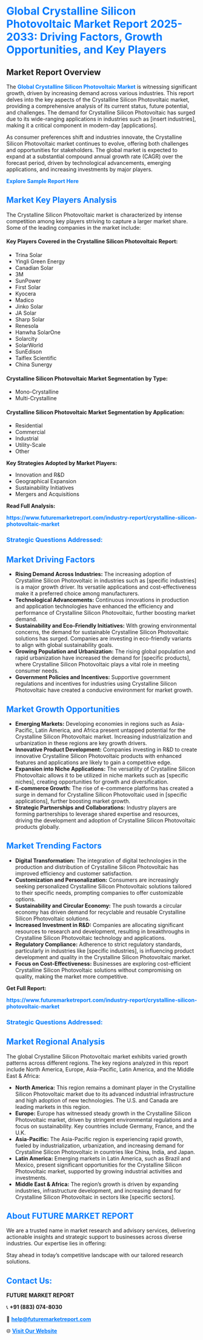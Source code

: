 <h1 style="color: #007BFF;">Global Crystalline Silicon Photovoltaic Market Report 2025-2033: Driving Factors, Growth Opportunities, and Key Players</h1>

<section id="overview">
<h2>Market Report Overview</h2>
<p>The <a href="https://www.futuremarketreport.com/industry-report/crystalline-silicon-photovoltaic-market" style="color: #007BFF; text-decoration: none;"><strong>Global Crystalline Silicon Photovoltaic Market</strong></a> is witnessing significant growth, driven by increasing demand across various industries. This report delves into the key aspects of the Crystalline Silicon Photovoltaic market, providing a comprehensive analysis of its current status, future potential, and challenges. The demand for Crystalline Silicon Photovoltaic has surged due to its wide-ranging applications in industries such as [insert industries], making it a critical component in modern-day [applications].</p>
<p>As consumer preferences shift and industries innovate, the Crystalline Silicon Photovoltaic market continues to evolve, offering both challenges and opportunities for stakeholders. The global market is expected to expand at a substantial compound annual growth rate (CAGR) over the forecast period, driven by technological advancements, emerging applications, and increasing investments by major players.</p>
</section>

<section id="overview">
<p><a href="https://www.futuremarketreport.com/request-sample/reportId=106061" style="color: #007BFF; text-decoration: none;"><strong>Explore Sample Report Here</strong></a></p>
</section>

<section id="key-players">
<h2 style="color: #007BFF;">Market Key Players Analysis</h2>
<p>The Crystalline Silicon Photovoltaic market is characterized by intense competition among key players striving to capture a larger market share. Some of the leading companies in the market include:</p>
<h4>Key Players Covered in the Crystalline Silicon Photovoltaic Report:</h4>
<ul><li>Trina Solar</li><li>Yingli Green Energy</li><li>Canadian Solar</li><li>3M</li><li>SunPower</li><li>First Solar</li><li>Kyocera</li><li>Madico</li><li>Jinko Solar</li><li>JA Solar</li><li>Sharp Solar</li><li>Renesola</li><li>Hanwha SolarOne</li><li>Solarcity</li><li>SolarWorld</li><li>SunEdison</li><li>Taiflex Scientific</li><li>China Sunergy</li></ul>
<h4>Crystalline Silicon Photovoltaic Market Segmentation by Type:</h4>
<ul><li>Mono-Crystalline</li><li>Multi-Crystalline</li></ul>

<h4>Crystalline Silicon Photovoltaic Market Segmentation by Application:</h4>
<ul><li>Residential</li><li>Commercial</li><li>Industrial</li><li>Utility-Scale</li><li>Other</li></ul>
<p><strong>Key Strategies Adopted by Market Players:</strong></p>
<ul>
<li>Innovation and R&D</li>
<li>Geographical Expansion</li>
<li>Sustainability Initiatives</li>
<li>Mergers and Acquisitions</li>
</ul>
</section>

<section>
<p><strong>Read Full Analysis: </strong></p><a href="https://www.futuremarketreport.com/industry-report/crystalline-silicon-photovoltaic-market" style="color: #007BFF; text-decoration: none;"><strong>https://www.futuremarketreport.com/industry-report/crystalline-silicon-photovoltaic-market</strong></a>
<h3 style="color: #007BFF;">Strategic Questions Addressed:</h3>
</section>

<section id="driving-factors">
<h2 style="color: #007BFF;">Market Driving Factors</h2>
<ul>
<li><strong>Rising Demand Across Industries:</strong> The increasing adoption of Crystalline Silicon Photovoltaic in industries such as [specific industries] is a major growth driver. Its versatile applications and cost-effectiveness make it a preferred choice among manufacturers.</li>
<li><strong>Technological Advancements:</strong> Continuous innovations in production and application technologies have enhanced the efficiency and performance of Crystalline Silicon Photovoltaic, further boosting market demand.</li>
<li><strong>Sustainability and Eco-Friendly Initiatives:</strong> With growing environmental concerns, the demand for sustainable Crystalline Silicon Photovoltaic solutions has surged. Companies are investing in eco-friendly variants to align with global sustainability goals.</li>
<li><strong>Growing Population and Urbanization:</strong> The rising global population and rapid urbanization have increased the demand for [specific products], where Crystalline Silicon Photovoltaic plays a vital role in meeting consumer needs.</li>
<li><strong>Government Policies and Incentives:</strong> Supportive government regulations and incentives for industries using Crystalline Silicon Photovoltaic have created a conducive environment for market growth.</li>
</ul>
</section>

<section id="growth-opportunities">
<h2 style="color: #007BFF;">Market Growth Opportunities</h2>
<ul>
<li><strong>Emerging Markets:</strong> Developing economies in regions such as Asia-Pacific, Latin America, and Africa present untapped potential for the Crystalline Silicon Photovoltaic market. Increasing industrialization and urbanization in these regions are key growth drivers.</li>
<li><strong>Innovative Product Development:</strong> Companies investing in R&D to create innovative Crystalline Silicon Photovoltaic products with enhanced features and applications are likely to gain a competitive edge.</li>
<li><strong>Expansion into Niche Applications:</strong> The versatility of Crystalline Silicon Photovoltaic allows it to be utilized in niche markets such as [specific niches], creating opportunities for growth and diversification.</li>
<li><strong>E-commerce Growth:</strong> The rise of e-commerce platforms has created a surge in demand for Crystalline Silicon Photovoltaic used in [specific applications], further boosting market growth.</li>
<li><strong>Strategic Partnerships and Collaborations:</strong> Industry players are forming partnerships to leverage shared expertise and resources, driving the development and adoption of Crystalline Silicon Photovoltaic products globally.</li>
</ul>
</section>

<section id="trending-factors">
<h2 style="color: #007BFF;">Market Trending Factors</h2>
<ul>
<li><strong>Digital Transformation:</strong> The integration of digital technologies in the production and distribution of Crystalline Silicon Photovoltaic has improved efficiency and customer satisfaction.</li>
<li><strong>Customization and Personalization:</strong> Consumers are increasingly seeking personalized Crystalline Silicon Photovoltaic solutions tailored to their specific needs, prompting companies to offer customizable options.</li>
<li><strong>Sustainability and Circular Economy:</strong> The push towards a circular economy has driven demand for recyclable and reusable Crystalline Silicon Photovoltaic solutions.</li>
<li><strong>Increased Investment in R&D:</strong> Companies are allocating significant resources to research and development, resulting in breakthroughs in Crystalline Silicon Photovoltaic technology and applications.</li>
<li><strong>Regulatory Compliance:</strong> Adherence to strict regulatory standards, particularly in industries like [specific industries], is influencing product development and quality in the Crystalline Silicon Photovoltaic market.</li>
<li><strong>Focus on Cost-Effectiveness:</strong> Businesses are exploring cost-efficient Crystalline Silicon Photovoltaic solutions without compromising on quality, making the market more competitive.</li>
</ul>
</section>

<section>
<p><strong>Get Full Report: </strong></p><a href="https://www.futuremarketreport.com/industry-report/crystalline-silicon-photovoltaic-market" style="color: #007BFF; text-decoration: none;"><strong>https://www.futuremarketreport.com/industry-report/crystalline-silicon-photovoltaic-market</strong></a>
<h3 style="color: #007BFF;">Strategic Questions Addressed:</h3>
</section>


<section id="regional-analysis">
<h2 style="color: #007BFF;">Market Regional Analysis</h2>
<p>The global Crystalline Silicon Photovoltaic market exhibits varied growth patterns across different regions. The key regions analyzed in this report include North America, Europe, Asia-Pacific, Latin America, and the Middle East & Africa:</p>
<ul>
<li><strong>North America:</strong> This region remains a dominant player in the Crystalline Silicon Photovoltaic market due to its advanced industrial infrastructure and high adoption of new technologies. The U.S. and Canada are leading markets in this region.</li>
<li><strong>Europe:</strong> Europe has witnessed steady growth in the Crystalline Silicon Photovoltaic market, driven by stringent environmental regulations and a focus on sustainability. Key countries include Germany, France, and the U.K.</li>
<li><strong>Asia-Pacific:</strong> The Asia-Pacific region is experiencing rapid growth, fueled by industrialization, urbanization, and increasing demand for Crystalline Silicon Photovoltaic in countries like China, India, and Japan.</li>
<li><strong>Latin America:</strong> Emerging markets in Latin America, such as Brazil and Mexico, present significant opportunities for the Crystalline Silicon Photovoltaic market, supported by growing industrial activities and investments.</li>
<li><strong>Middle East & Africa:</strong> The region’s growth is driven by expanding industries, infrastructure development, and increasing demand for Crystalline Silicon Photovoltaic in sectors like [specific sectors].</li>
</ul>
</section>

<footer>
<h2 style="color: #007BFF;">About FUTURE MARKET REPORT</h2>
<p>We are a trusted name in market research and advisory services, delivering actionable insights and strategic support to businesses across diverse industries. Our expertise lies in offering:</p>

<p>Stay ahead in today’s competitive landscape with our tailored research solutions.</p>

<h2 style="color: #007BFF;">Contact Us:</h2>
<p><strong>FUTURE MARKET REPORT</strong></p>
<p>📞 <strong>+91 (883) 074-8030</strong></p>
<p>📧 <strong><a href="mailto:help@futuremarketreport.com" style="color: #007BFF;">help@futuremarketreport.com</a></strong></p>
<p>🌐 <strong><a href="https://www.futuremarketreport.com/" style="color: #007BFF;">Visit Our Website</a></strong></p>
</footer>